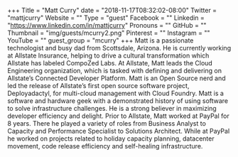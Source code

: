 +++
Title = "Matt Curry"
date = "2018-11-17T08:32:02-08:00"
Twitter = "mattjcurry"
Website = ""
Type = "guest"
Facebook = ""
Linkedin = "https://www.linkedin.com/in/mattjcurry"
Pronouns = ""
GitHub = ""
Thumbnail = "img/guests/mcurry2.png"
Pinterest = ""
Instagram = ""
YouTube = ""
guest_group = "mcurry"
+++
Matt is a passionate technologist and busy dad from Scottsdale, Arizona. He is currently working at Allstate Insurance, helping to drive a cultural transformation which Allstate has labeled CompoZed Labs. At Allstate, Matt leads the Cloud Engineering organization, which is tasked with defining and delivering on Allstate’s Connected Developer Platform. Matt is an Open Source nerd and led the release of Allstate’s first open source software project, Deployadactyl, for multi-cloud management with Cloud Foundry. Matt is a software and hardware geek with a demonstrated history of using software to solve infrastructure challenges. He is a strong believer in maximizing developer efficiency and delight. Prior to Allstate, Matt worked at PayPal for 8 years. There he played a variety of roles from Business Analyst to Capacity and Performance Specialist to Solutions Architect. While at PayPal he worked on projects related to holiday capacity planning, datacenter movement, code release efficiency and self-healing infrastructure.

